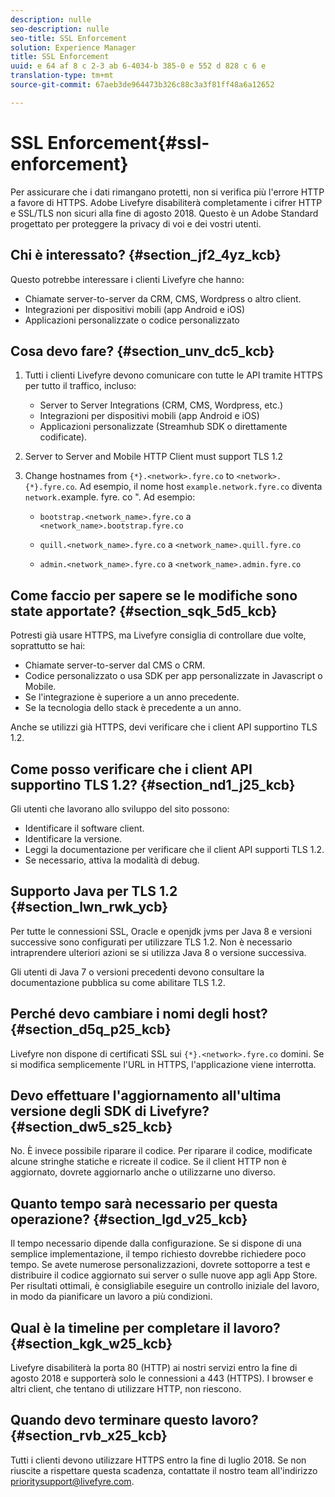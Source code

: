 ```yaml
---
description: nulle
seo-description: nulle
seo-title: SSL Enforcement
solution: Experience Manager
title: SSL Enforcement
uuid: e 64 af 8 c 2-3 ab 6-4034-b 385-0 e 552 d 828 c 6 e
translation-type: tm+mt
source-git-commit: 67aeb3de964473b326c88c3a3f81ff48a6a12652

---
```



# SSL Enforcement{#ssl-enforcement}

Per assicurare che i dati rimangano protetti, non si verifica più l&#39;errore HTTP a favore di HTTPS. Adobe Livefyre disabiliterà completamente i cifrer HTTP e SSL/TLS non sicuri alla fine di agosto 2018. Questo è un Adobe Standard progettato per proteggere la privacy di voi e dei vostri utenti.

## Chi è interessato? {#section_jf2_4yz_kcb}

Questo potrebbe interessare i clienti Livefyre che hanno:

* Chiamate server-to-server da CRM, CMS, Wordpress o altro client.
* Integrazioni per dispositivi mobili (app Android e iOS)
* Applicazioni personalizzate o codice personalizzato

## Cosa devo fare? {#section_unv_dc5_kcb}

1. Tutti i clienti Livefyre devono comunicare con tutte le API tramite HTTPS per tutto il traffico, incluso:

   * Server to Server Integrations (CRM, CMS, Wordpress, etc.)
   * Integrazioni per dispositivi mobili (app Android e iOS)
   * Applicazioni personalizzate (Streamhub SDK o direttamente codificate).

1. Server to Server and Mobile HTTP Client must support TLS 1.2
1. Change hostnames from `{*}.<network>.fyre.co` to `<network>.{*}.fyre.co`. Ad esempio, il nome host `example.network.fyre.co` diventa `network.`example. fyre. co &quot;. Ad esempio:

   * `bootstrap.<network_name>.fyre.co` a `<network_name>.bootstrap.fyre.co`

   * `quill.<network_name>.fyre.co` a `<network_name>.quill.fyre.co`

   * `admin.<network_name>.fyre.co` a `<network_name>.admin.fyre.co`

## Come faccio per sapere se le modifiche sono state apportate? {#section_sqk_5d5_kcb}

Potresti già usare HTTPS, ma Livefyre consiglia di controllare due volte, soprattutto se hai:

* Chiamate server-to-server dal CMS o CRM.
* Codice personalizzato o usa SDK per app personalizzate in Javascript o Mobile.
* Se l&#39;integrazione è superiore a un anno precedente.
* Se la tecnologia dello stack è precedente a un anno.

Anche se utilizzi già HTTPS, devi verificare che i client API supportino TLS 1.2.

## Come posso verificare che i client API supportino TLS 1.2? {#section_nd1_j25_kcb}

Gli utenti che lavorano allo sviluppo del sito possono:

* Identificare il software client.
* Identificare la versione.
* Leggi la documentazione per verificare che il client API supporti TLS 1.2.
* Se necessario, attiva la modalità di debug.

## Supporto Java per TLS 1.2 {#section_lwn_rwk_ycb}

Per tutte le connessioni SSL, Oracle e openjdk jvms per Java 8 e versioni successive sono configurati per utilizzare TLS 1.2. Non è necessario intraprendere ulteriori azioni se si utilizza Java 8 o versione successiva.

Gli utenti di Java 7 o versioni precedenti devono consultare la documentazione pubblica su come abilitare TLS 1.2.

## Perché devo cambiare i nomi degli host? {#section_d5q_p25_kcb}

Livefyre non dispone di certificati SSL sui `{*}.<network>.fyre.co` domini. Se si modifica semplicemente l&#39;URL in HTTPS, l&#39;applicazione viene interrotta.

## Devo effettuare l&#39;aggiornamento all&#39;ultima versione degli SDK di Livefyre? {#section_dw5_s25_kcb}

No. È invece possibile riparare il codice. Per riparare il codice, modificate alcune stringhe statiche e ricreate il codice. Se il client HTTP non è aggiornato, dovrete aggiornarlo anche o utilizzarne uno diverso.

## Quanto tempo sarà necessario per questa operazione? {#section_lgd_v25_kcb}

Il tempo necessario dipende dalla configurazione. Se si dispone di una semplice implementazione, il tempo richiesto dovrebbe richiedere poco tempo. Se avete numerose personalizzazioni, dovrete sottoporre a test e distribuire il codice aggiornato sui server o sulle nuove app agli App Store. Per risultati ottimali, è consigliabile eseguire un controllo iniziale del lavoro, in modo da pianificare un lavoro a più condizioni.

## Qual è la timeline per completare il lavoro? {#section_kgk_w25_kcb}

Livefyre disabiliterà la porta 80 (HTTP) ai nostri servizi entro la fine di agosto 2018 e supporterà solo le connessioni a 443 (HTTPS). I browser e altri client, che tentano di utilizzare HTTP, non riescono.

## Quando devo terminare questo lavoro? {#section_rvb_x25_kcb}

Tutti i clienti devono utilizzare HTTPS entro la fine di luglio 2018. Se non riuscite a rispettare questa scadenza, contattate il nostro team all&#39;indirizzo prioritysupport@livefyre.com.
